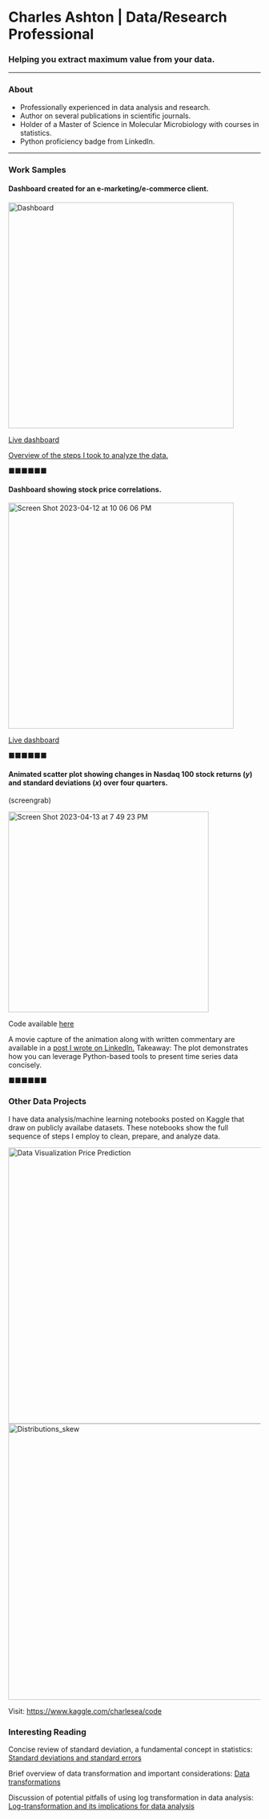 # Charles Ashton | Data/Research Professional
### Helping you extract maximum value from your data.

---

### About
- Professionally experienced in data analysis and research.
- Author on several publications in scientific journals.
- Holder of a Master of Science in Molecular Microbiology with courses in statistics.
- Python proficiency badge from LinkedIn.

---

### Work Samples

#### Dashboard created for an e-marketing/e-commerce client.

<img width="450" alt="Dashboard" src="https://user-images.githubusercontent.com/93352455/229388397-4e00e2d0-2815-4665-9431-48ebf4f59297.png">

[Live dashboard](https://order-data-analysis-dashboard.onrender.com/)

[Overview of the steps I took to analyze the data.](/sales-data-analysis.md)

■■■■■■

#### Dashboard showing stock price correlations.

<img width="450" alt="Screen Shot 2023-04-12 at 10 06 06 PM" src="https://user-images.githubusercontent.com/93352455/231640481-eb321e15-ec30-42c5-8b6d-6be74fe209af.png">

[Live dashboard](https://charles1a-stock-correlations-stock-correlations-app-t9rt1p.streamlit.app/)

■■■■■■

#### Animated scatter plot showing changes in Nasdaq 100 stock returns (*y*) and standard deviations (*x*) over four quarters.

(screengrab)

<img width="400" alt="Screen Shot 2023-04-13 at 7 49 23 PM" src="https://user-images.githubusercontent.com/93352455/231935365-b39915ee-3d1c-48d3-8af3-2fb526f1c65b.png">

Code available [here](/animated_scatter_plot/Ndaq-100-animtd-scatter.ipynb)

A movie capture of the animation along with written commentary are available in a [post I wrote on LinkedIn.](https://www.linkedin.com/posts/charles-ashton-ms_python-dataanalysis-stocks-activity-7049775343758413824-svK2?utm_source=share&utm_medium=member_desktop) Takeaway: The plot demonstrates how you can leverage Python-based tools to present time series data concisely.

■■■■■■

### Other Data Projects

I have data analysis/machine learning notebooks posted on Kaggle that draw on publicly availabe datasets. These notebooks show the full sequence of steps I employ to clean, prepare, and analyze data.

<img width="550" alt="Data Visualization   Price Prediction" src="https://user-images.githubusercontent.com/93352455/168410218-921a59a2-f16b-4df0-af09-3cff8c7d8b1b.png">

<img width="550" alt="Distributions_skew" src="https://user-images.githubusercontent.com/93352455/168410225-6263e39e-8d06-4f1e-8756-b54f0dc9e3f7.png">

Visit: https://www.kaggle.com/charlesea/code

### Interesting Reading

Concise review of standard deviation, a fundamental concept in statistics: [Standard deviations and standard errors](https://pubmed.ncbi.nlm.nih.gov/16223828/)

Brief overview of data transformation and important considerations: [Data transformations](https://www.biostathandbook.com/transformation.html)

Discussion of potential pitfalls of using log transformation in data analysis: [Log-transformation and its implications for data analysis](https://www.ncbi.nlm.nih.gov/pmc/articles/PMC4120293/)
